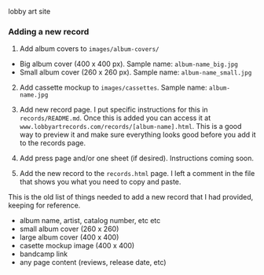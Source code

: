 
lobby art site

### Adding a new record

1) Add album covers to `images/album-covers/`
  - Big album cover (400 x 400 px). Sample name: `album-name_big.jpg`
  - Small album cover (260 x 260 px). Sample name: `album-name_small.jpg`

2) Add cassette mockup to `images/cassettes`. Sample name: `album-name.jpg`

3) Add new record page. I put specific instructions for this in `records/README.md`. Once this is added you can access it at `www.lobbyartrecords.com/records/[album-name].html`. This is a good way to preview it and make sure everything looks good before you add it to the records page.

4) Add press page and/or one sheet (if desired). Instructions coming soon.

5) Add the new record to the `records.html` page. I left a comment in the file that shows you what you need to copy and paste.


This is the old list of things needed to add a new record that I had provided, keeping for reference.

- album name, artist, catalog number, etc etc
- small album cover (260 x 260)
- large album cover (400 x 400)
- casette mockup image (400 x 400)
- bandcamp link
- any page content (reviews, release date, etc)
